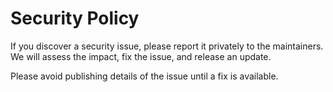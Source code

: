 # Security Policy

If you discover a security issue, please report it privately to the maintainers.
We will assess the impact, fix the issue, and release an update.

Please avoid publishing details of the issue until a fix is available.

